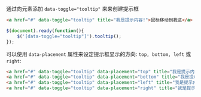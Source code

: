 通过向元素添加 `data-toggle="tooltip"` 来来创建提示框

```html
<a href="#" data-toggle="tooltip" title="我是提示内容!">鼠标移动到我这</a>
```

```javascript
$(document).ready(function(){
    $('[data-toggle="tooltip"]').tooltip(); 
});
```


可以使用 `data-placement` 属性来设定提示框显示的方向: `top, bottom, left` 或 `right`:

```html
<a href="#" data-toggle="tooltip" data-placement="top" title="我是提示内容!">鼠标移动到我这</a>
<a href="#" data-toggle="tooltip" data-placement="bottom" title="我是提示内容!">鼠标移动到我这</a>
<a href="#" data-toggle="tooltip" data-placement="left" title="我是提示内容!">鼠标移动到我这</a>
<a href="#" data-toggle="tooltip" data-placement="right" title="我是提示内容!">鼠标移动到我这</a>
```